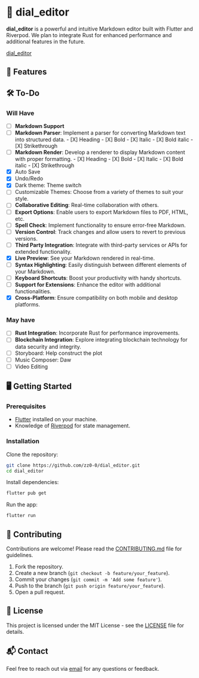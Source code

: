 # 📜 dial_editor

**dial_editor** is a powerful and intuitive Markdown editor built with Flutter and Riverpod. We plan to integrate Rust for enhanced performance and additional features in the future.

[dial_editor](https://github.com/zz0-0/dial_editor)

## 🚀 Features

## 🛠️ To-Do

### Will Have

- [ ]  **Markdown Support**
  - [ ]  **Markdown Parser**: Implement a parser for converting Markdown text into structured data.
    - [X]  Heading
    - [X]  Bold
    - [X]  Italic
    - [X]  Bold italic
    - [X]  Strikethrough
  - [ ]  **Markdown Render**: Develop a renderer to display Markdown content with proper formatting.
    - [X]  Heading
    - [X]  Bold
    - [X]  Italic
    - [X]  Bold italic
    - [X]  Strikethrough
- [X]  Auto Save
- [X]  Undo/Redo
- [X]  Dark theme: Theme switch
  - [ ]  Customizable Themes: Choose from a variety of themes to suit your style.
- [ ]  **Collaborative Editing**: Real-time collaboration with others.
- [ ]  **Export Options**: Enable users to export Markdown files to PDF, HTML, etc.
- [ ]  **Spell Check**: Implement functionality to ensure error-free Markdown.
- [ ]  **Version Control**: Track changes and allow users to revert to previous versions.
- [ ]  **Third Party Integration**: Integrate with third-party services or APIs for extended functionality.
- [X]  **Live Preview**: See your Markdown rendered in real-time.
- [ ]  **Syntax Highlighting**: Easily distinguish between different elements of your Markdown.
- [ ]  **Keyboard Shortcuts**: Boost your productivity with handy shortcuts.
- [ ]  **Support for Extensions**: Enhance the editor with additional functionalities.
- [X]  **Cross-Platform**: Ensure compatibility on both mobile and desktop platforms.

### May have

- [ ]  **Rust Integration**: Incorporate Rust for performance improvements.
- [ ]  **Blockchain Integration**: Explore integrating blockchain technology for data security and integrity.
- [ ] Storyboard: Help construct the plot
- [ ]  Music Composer: Daw
- [ ]  Video Editing

## 🖥️ Getting Started

### Prerequisites

- [Flutter](https://flutter.dev/docs/get-started/install) installed on your machine.
- Knowledge of [Riverpod](https://riverpod.dev/) for state management.

### Installation

Clone the repository:

```bash
git clone https://github.com/zz0-0/dial_editor.git
cd dial_editor
```

Install dependencies:

```bash
flutter pub get
```

Run the app:

```bash
flutter run
```

## 🤝 Contributing

Contributions are welcome! Please read the [CONTRIBUTING.md](CONTRIBUTING.md) file for guidelines.

1. Fork the repository.
2. Create a new branch (`git checkout -b feature/your_feature`).
3. Commit your changes (`git commit -m 'Add some feature'`).
4. Push to the branch (`git push origin feature/your_feature`).
5. Open a pull request.

## 📄 License

This project is licensed under the MIT License - see the [LICENSE](LICENSE) file for details.

## 📬 Contact

Feel free to reach out via [email](mailto:your_email@example.com) for any questions or feedback.
